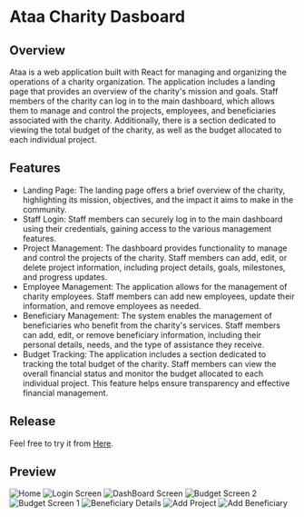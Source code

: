 Ataa Charity Dasboard
===================================

Overview
--------
Ataa is a web application built with React for managing and organizing the operations of a charity organization. The application includes a landing page that provides an overview of the charity's mission and goals. Staff members of the charity can log in to the main dashboard, which allows them to manage and control the projects, employees, and beneficiaries associated with the charity. Additionally, there is a section dedicated to viewing the total budget of the charity, as well as the budget allocated to each individual project.

Features
--------
- Landing Page: The landing page offers a brief overview of the charity, highlighting its mission, objectives, and the impact it aims to make in the community.
- Staff Login: Staff members can securely log in to the main dashboard using their credentials, gaining access to the various management features.
- Project Management: The dashboard provides functionality to manage and control the projects of the charity. Staff members can add, edit, or delete project information, including project details, goals, milestones, and progress updates.
- Employee Management: The application allows for the management of charity employees. Staff members can add new employees, update their information, and remove employees as needed.
- Beneficiary Management: The system enables the management of beneficiaries who benefit from the charity's services. Staff members can add, edit, or remove beneficiary information, including their personal details, needs, and the type of assistance they receive.
- Budget Tracking: The application includes a section dedicated to tracking the total budget of the charity. Staff members can view the overall financial status and monitor the budget allocated to each individual project. This feature helps ensure transparency and effective financial management.

## Release
Feel free to try it from [Here](https://twfek-ajeneh.github.io/Ataa-Charity-Dashboard/).

## Preview
![Home](https://github.com/Twfek-Ajeneh/Ataa-Charity-Dashboard/assets/92256265/dbc6ee39-2c87-4247-97da-68052756a6d9)
![Login Screen](https://github.com/Twfek-Ajeneh/Ataa-Charity-Dashboard/assets/92256265/3c50cb89-4466-4e63-9f6d-15b0f378ca8a)
![DashBoard Screen](https://github.com/Twfek-Ajeneh/Ataa-Charity-Dashboard/assets/92256265/15018fb4-3aa2-437e-a742-d631635416fb)
![Budget Screen 2](https://github.com/Twfek-Ajeneh/Ataa-Charity-Dashboard/assets/92256265/a58068ab-b907-48c1-9ed7-36c5808b74bc)
![Budget Screen 1](https://github.com/Twfek-Ajeneh/Ataa-Charity-Dashboard/assets/92256265/7b0aff11-5ef1-4a5d-9045-9a2a9bfa018f)
![Beneficiary Details](https://github.com/Twfek-Ajeneh/Ataa-Charity-Dashboard/assets/92256265/1ed00275-03c1-4e9e-b61d-0db0a19f8839)
![Add Project](https://github.com/Twfek-Ajeneh/Ataa-Charity-Dashboard/assets/92256265/bc6cfefc-2ace-4d7e-92f3-aca19f8a711a)
![Add Beneficiary](https://github.com/Twfek-Ajeneh/Ataa-Charity-Dashboard/assets/92256265/df0c241b-370c-4f65-97d1-d33dc70f1c6b)

